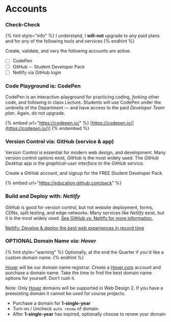 # Accounts

### Check-Check <a href="#code-playground-is-codepen" id="code-playground-is-codepen"></a>

{% hint style="info" %}
I understand, I **will-not** upgrade to any paid plans and for any of the following tools and services
{% endhint %}

Create, validate, and very the following accounts are active.

* [ ] CodePen
* [ ] GitHub -- Student Developer Pack
* [ ] Netlify via GitHub login

### Code Playground is: CodePen <a href="#code-playground-is-codepen" id="code-playground-is-codepen"></a>

CodePen is an interactive-playground for practicing coding, _forking_ other code, and following in class Lecture. Students will use CodePen under the umbrella of the Department — and have access to the paid _Developer Team plan_. Again, do not upgrade.

{% embed url="https://codepen.io/" %}
[https://codepen.io/](https://codepen.io/)]
{% endembed %}

### Version Control via: GitHub (service & app)

Version Control is essential for modern web design, and development. Many version control options exist, _GitHub_ is the most widely used. The _GitHub Desktop_ app is the _graphical-user interface_ to the _GitHub_ service.

Create a GitHub account, and signup for the FREE Student Developer Pack.

{% embed url="https://education.github.com/pack" %}

### Build and Deploy with: _Netlify_

_GitHub_ is good for version control, but not website deployment, forms, CDNs, split testing, and edge networks. Many services like _Netlify_ exist, but it is the most widely used. [See GitHub vs. Netlify for more information.](https://www.netlify.com/github-pages-vs-netlify/)

[Netlify: Develop & deploy the best web experiences in record time](https://www.netlify.com/)

### OPTIONAL Domain Name via: _Hover_

{% hint style="warning" %}
Optionally, at the end the Quarter if you'd like a custom domain name.&#x20;
{% endhint %}

[Hover](https://www.hover.com/) will be our domain name registrar. Create a [Hover.com](http://hover.com/) account and purchase a domain name. Take the time to find the best domain name options for yourself. Don’t rush it.

Note: Only [Hover](https://www.hover.com/) domains will be supported in Web Design 2. If you have a preexisting domain it cannot be used for course projects.

* Purchase a domain for **1-single-year**
* Turn on / Uncheck `auto renew` of domain
* After **1-single-year** has expired, optionally choose to renew your domain



